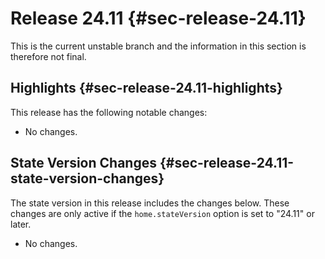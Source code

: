 # Release 24.11 {#sec-release-24.11}

This is the current unstable branch and the information in this section
is therefore not final.

## Highlights {#sec-release-24.11-highlights}

This release has the following notable changes:

- No changes.

## State Version Changes {#sec-release-24.11-state-version-changes}

The state version in this release includes the changes below. These
changes are only active if the `home.stateVersion` option is set to
\"24.11\" or later.

- No changes.
